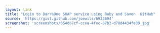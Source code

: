 ```yaml
---
layout: link
title: "Login to BarraOne SOAP service using Ruby and Savon  GitHub"
source: 'https://gist.github.com/joewils/6923694'
screenshot: 'screenshots/654d67cf-ccea-4fec-87b3-d78d4434fe00.jpg'
---
```


